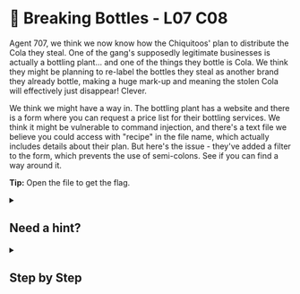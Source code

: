 # 🍾 Breaking Bottles - L07 C08

Agent 707, we think we now know how the Chiquitoos' plan to distribute the Cola they steal. One of the gang's supposedly legitimate businesses is actually a bottling plant... and one of the things they bottle is Cola. We think they might be planning to re-label the bottles they steal as another brand they already bottle, making a huge mark-up and meaning the stolen Cola will effectively just disappear! Clever.

We think we might have a way in. The bottling plant has a website and there is a form where you can request a price list for their bottling services. We think it might be vulnerable to command injection, and there's a text file we believe you could access with "recipe" in the file name, which actually includes details about their plan. But here's the issue - they've added a filter to the form, which prevents the use of semi-colons. See if you can find a way around it.

**Tip:** Open the file to get the flag.

<details><summary>

## Need a hint?</summary>

> 💡 Hint: What other characters can be used instead of semi-colons to perform a command injection? Think about pipes. Oh, and we now know the file you need to find is called "cola_recipe.txt".

</details>

<details><summary>

## Step by Step</summary>

- Navigate to the most bottom query where it says "Any message"
- Type `` `ls `` and press send. Text should pop up with various .txt file names
  - Remember, you are looking for a **cola recipe**

![sending message](/assets/breakingbottles1.png)

- Type `` `cat cola_recipe.txt `` and press send. The flag should appear

![sending message](/assets/breakingbottles2.png)
![sending message](/assets/breakingbottles3.png)

</details>
